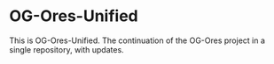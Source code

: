# OG-Ores-Unified
This is OG-Ores-Unified. The continuation of the OG-Ores project in a single repository, with updates.
